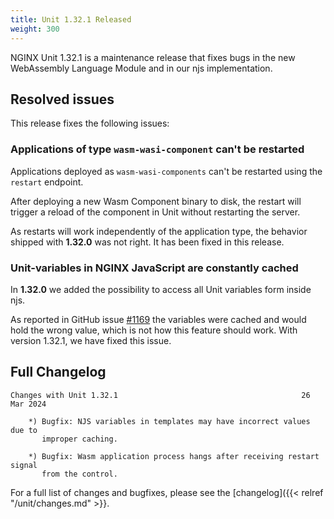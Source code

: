 ```yaml
---
title: Unit 1.32.1 Released
weight: 300
---
```


NGINX Unit 1.32.1 is a maintenance release that fixes bugs in the new WebAssembly Language Module and in our njs implementation.

## Resolved issues

This release fixes the following issues:

### Applications of type `wasm-wasi-component` can't be restarted

Applications deployed as `wasm-wasi-components` can't be restarted using the `restart` endpoint.

After deploying a new Wasm Component binary to disk, the restart will trigger a reload of the component in Unit without restarting the server.

As restarts will work independently of the application type, the behavior shipped with **1.32.0** was not right. It has been fixed in this release.

### Unit-variables in NGINX JavaScript are constantly cached

In **1.32.0** we added the possibility to access all Unit variables form inside njs.

As reported in GitHub issue [#1169](https://github.com/nginx/unit/issues/1169) the variables were cached and would hold the wrong value, which is not how this feature should work. With version 1.32.1, we have fixed this issue.

## Full Changelog

```none
Changes with Unit 1.32.1                                         26 Mar 2024

    *) Bugfix: NJS variables in templates may have incorrect values due to
       improper caching.

    *) Bugfix: Wasm application process hangs after receiving restart signal
       from the control.
```

For a full list of changes and bugfixes,
please see the [changelog]({{< relref "/unit/changes.md" >}}.
